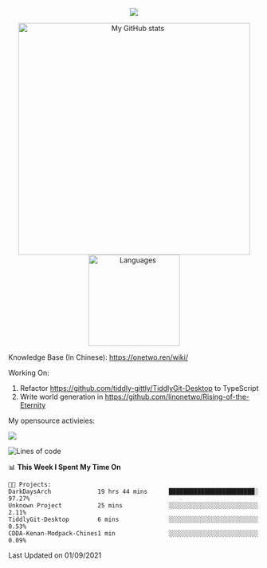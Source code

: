 <a href="https://github.com/linonetwo">
    <p align="center">
        <img src="https://github-profile-trophy.vercel.app/?username=linonetwo&column=7&theme=onedark"/>
    </p>
</a>
<a align="center" href="https://github.com/linonetwo">
  <p align="center">
    <img src="https://github-readme-stats.vercel.app/api?username=linonetwo&show_icons=true&count_private=true" alt="My GitHub stats" width="465"/>
    <img src="https://github-readme-stats.vercel.app/api/top-langs/?username=linonetwo&layout=compact&langs_count=10" alt="Languages" height="183">
  </p>
</a>

Knowledge Base (In Chinese): https://onetwo.ren/wiki/

Working On: 

1. Refactor https://github.com/tiddly-gittly/TiddlyGit-Desktop to TypeScript
1. Write world generation in https://github.com/linonetwo/Rising-of-the-Eternity

My opensource activieies:

![](https://visitor-badge.glitch.me/badge?page_id=linonetwo.linonetwo)

<!--START_SECTION:waka-->
![Lines of code](https://img.shields.io/badge/From%20Hello%20World%20I%27ve%20Written-2.5%20million%20lines%20of%20code-blue)

📊 **This Week I Spent My Time On** 

```text
🐱‍💻 Projects: 
DarkDaysArch             19 hrs 44 mins      ████████████████████████░   97.27% 
Unknown Project          25 mins             ░░░░░░░░░░░░░░░░░░░░░░░░░   2.11% 
TiddlyGit-Desktop        6 mins              ░░░░░░░░░░░░░░░░░░░░░░░░░   0.53% 
CDDA-Kenan-Modpack-Chines1 min               ░░░░░░░░░░░░░░░░░░░░░░░░░   0.09%

```


 Last Updated on 01/09/2021
<!--END_SECTION:waka-->
